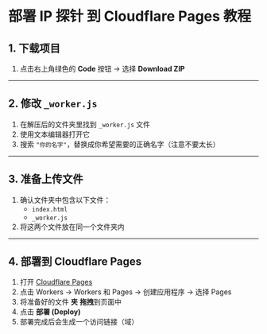 # 部署 IP 探针 到 Cloudflare Pages 教程

## 1. 下载项目
1. 点击右上角绿色的 **Code** 按钮 → 选择 **Download ZIP**    

---

## 2. 修改 `_worker.js`
1. 在解压后的文件夹里找到 `_worker.js` 文件  
2. 使用文本编辑器打开它  
3. 搜索 `"你的名字"`，替换成你希望需要的正确名字（注意不要太长）  

---

## 3. 准备上传文件
1. 确认文件夹中包含以下文件：  
   - `index.html`  
   - `_worker.js`  
2. 将这两个文件放在同一个文件夹内  

---

## 4. 部署到 Cloudflare Pages
1. 打开 [Cloudflare Pages](https://dash.cloudflare.com/)
2. 点击 Workers → Workers 和 Pages → 创建应用程序 → 选择 Pages
3. 将准备好的文件 **夹** **拖拽**到页面中  
4. 点击 **部署 (Deploy)**  
5. 部署完成后会生成一个访问链接（域）
